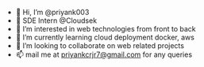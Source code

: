 - 👋 Hi, I’m @priyank003
- 🏢 SDE Intern @Cloudsek
- 👀 I’m interested in web technologies from front  to back 
- 🌱 I’m currently learning cloud deployment docker, aws
- 💞️ I’m looking to collaborate on web related projects
- 📫 mail me at priyankcrjr7@gmail.com for any queries

<!---
priyank003/priyank003 is a ✨ special ✨ repository because its `README.md` (this file) appears on your GitHub profile.
You can click the Preview link to take a look at your changes.
--->
